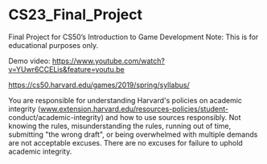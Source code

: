 # CS23_Final_Project
Final Project for CS50’s Introduction to Game Development
Note: This is for educational purposes only.

Demo video: https://www.youtube.com/watch?v=YUwr6CCELis&feature=youtu.be

https://cs50.harvard.edu/games/2019/spring/syllabus/

You are responsible for understanding Harvard's policies on academic integrity (www.extension.harvard.edu/resources-policies/student- conduct/academic-integrity) and how to use sources responsibly. Not knowing the rules, misunderstanding the rules, running out of time, submitting "the wrong draft", or being overwhelmed with multiple demands are not acceptable excuses. There are no excuses for failure to uphold academic integrity. 

